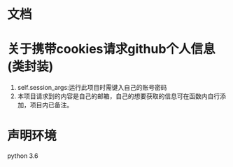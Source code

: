 文档
===
# 关于携带cookies请求github个人信息(类封装)
1. self.session_args:运行此项目时需键入自己的账号密码
2. 本项目请求到的内容是自己的邮箱，自己的想要获取的信息可在函数内自行添加，项目内已备注。



# 声明环境
python 3.6




